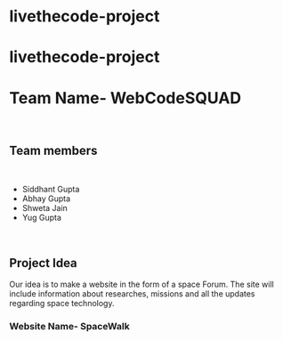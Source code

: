 # livethecode-project
# livethecode-project
# Team Name- WebCodeSQUAD
<br>
<h2>Team members</h2>
<br>
<ul>
<li>Siddhant Gupta</li>
<li>Abhay Gupta</li>
<li>Shweta Jain</li>
<li>Yug Gupta</li>
</ul>
<br>
<h2>Project Idea</h2>
<p>Our idea is to make a website in the form of a space Forum. The site will include information about researches, missions and all the updates regarding space technology.</p>
<h3>Website Name- SpaceWalk
